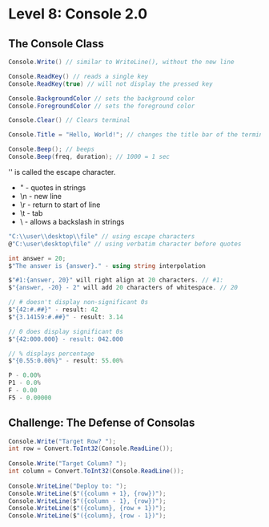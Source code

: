 # Level 8: Console 2.0
## The Console Class

```csharp
Console.Write() // similar to WriteLine(), without the new line

Console.ReadKey() // reads a single key
Console.ReadKey(true) // will not display the pressed key

Console.BackgroundColor // sets the background color
Console.ForegroundColor // sets the foreground color

Console.Clear() // Clears terminal

Console.Title = "Hello, World!"; // changes the title bar of the terminal

Console.Beep(); // beeps
Console.Beep(freq, duration); // 1000 = 1 sec
```

'\' is called the escape character. 
- \" - quotes in strings
- \n - new line
- \r - return to start of line
- \t - tab
- \\ - allows a backslash in strings

```csharp
"C:\\user\\desktop\\file" // using escape characters
@"C:\user\desktop\file" // using verbatim character before quotes
```

```csharp
int answer = 20;
$"The answer is {answer}." - using string interpolation

$"#1:{answer, 20}" will right align at 20 characters. // #1:                  20 
$"{answer, -20} - 2" will add 20 characters of whitespace. // 20                   - 2

// # doesn't display non-significant 0s
$"{42:#.##}" - result: 42
$"{3.14159:#.##}" - result: 3.14

// 0 does display significant 0s
$"{42:000.000} - result: 042.000

// % displays percentage
$"{0.55:0.00%}" - result: 55.00%

P - 0.00%
P1 - 0.0%
F - 0.00
F5 - 0.00000
```

## Challenge: The Defense of Consolas
```csharp
Console.Write("Target Row? ");
int row = Convert.ToInt32(Console.ReadLine());
        
Console.Write("Target Column? ");
int column = Convert.ToInt32(Console.ReadLine());
        
Console.WriteLine("Deploy to: ");
Console.WriteLine($"({column + 1}, {row})");
Console.WriteLine($"({column - 1}, {row})");
Console.WriteLine($"({column}, {row + 1})");
Console.WriteLine($"({column}, {row - 1})");
```

